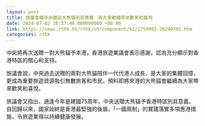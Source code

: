 ```yaml
---
layout: post
title: 旅議會稱中央贈送大熊貓別具意義　為大家繼續帶來歡笑和喜悅
date: 2024-07-02 10:57:46.000000000 +08:00
link: https://news.rthk.hk/rthk/ch/component/k2/1759903-20240702.htm
categories: rthk
---
```


中央將再次送贈一對大熊貓予本港，香港旅遊業議會表示感謝，認為充分顯示對香港特區的關心和支持。

旅議會說，中央過去送贈的兩對大熊貓陪伴一代代港人成長，是大家的集體回憶，更成為重要旅遊資源吸引無數旅客和市民，預料即將來港的大熊貓會繼續為大家帶來歡笑和喜悅。

旅議會又指出，適逢今年是建國75周年，中央送贈大熊貓予香港特區別具意義。自回歸以來，國家始終是香港最堅強的後盾，「一國兩制」的實踐落實多項惠港措施，令旅遊業得以持續健康發展。
